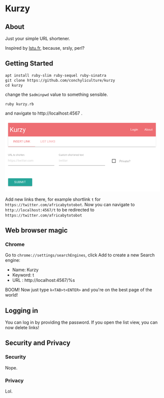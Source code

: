 # Kurzy

## About

Just your simple URL shortener.

Inspired by [lstu.fr](http://lstu.fr), because, srsly, perl?

## Getting Started

```
apt install ruby-slim ruby-sequel ruby-sinatra
git clone https://github.com/conchyliculture/kurzy
cd kurzy
```
change the `$adminpwd` value to something sensible.
```
ruby kurzy.rb
```

and navigate to http://localhost:4567 .

![Screenshot](doc/sc1.png?raw=true "Kurzy")


Add new links there, for example shortlink `t` for `https://twitter.com/africabytotobot`.
Now you can navigate to `http://localhost:4567/t` to be redirected to `https://twitter.com/africabytotobot`
## Web browser magic

### Chrome

Go to `chrome://settings/searchEngines`, click Add to create a new Search engine:
  * Name: Kurzy
  * Keyword: t
  * URL : http://localhost:4567/%s

BOOM! Now just type `k<TAB>t<ENTER>` and you're on the best page of the world!

## Logging in

You can log in by providing the password. If you open the list view, you can now delete links!

## Security and Privacy

### Security

Nope.

### Privacy

Lol.
